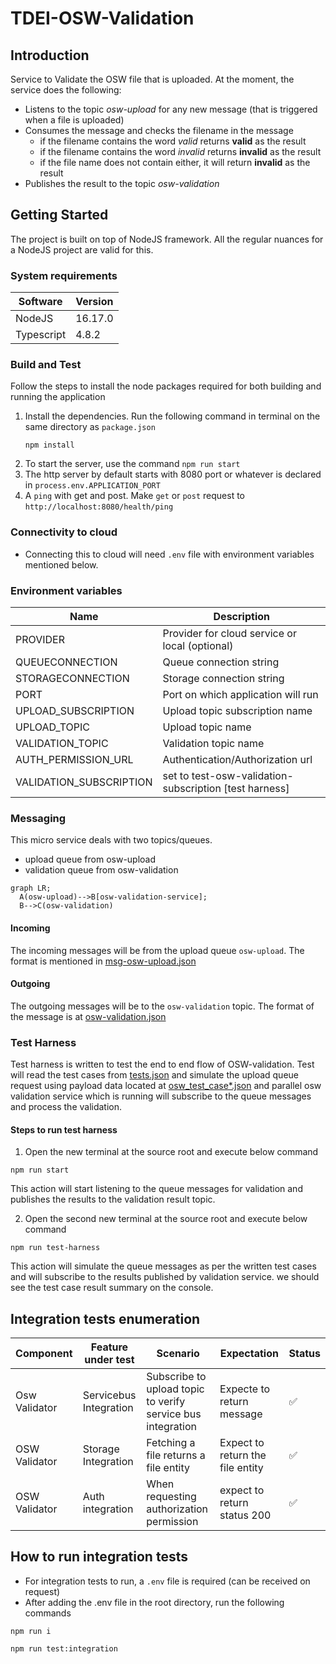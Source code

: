 # TDEI-OSW-Validation

## Introduction 
Service to Validate the OSW file that is uploaded. At the moment, the service does the following:
- Listens to the topic _osw-upload_ for any new message (that is triggered when a file is uploaded)
- Consumes the message and checks the filename in the message
  - if the filename contains the word _valid_ returns **valid** as the result
  - if the filename contains the word _invalid_ returns **invalid** as the result
  - if the file name does not contain either, it will return **invalid** as the result
- Publishes the result to the topic _osw-validation_

## Getting Started
The project is built on top of NodeJS framework. All the regular nuances for a NodeJS project are valid for this.

### System requirements
| Software | Version|
|----|---|
| NodeJS | 16.17.0|
| Typescript | 4.8.2 |

### Build and Test
Follow the steps to install the node packages required for both building and running the application

1. Install the dependencies. Run the following command in terminal on the same directory as `package.json`
    ```shell
    npm install
    ```
2. To start the server, use the command `npm run start`
3. The http server by default starts with 8080 port or whatever is declared in `process.env.APPLICATION_PORT`
4. A `ping` with get and post. Make `get` or `post` request to `http://localhost:8080/health/ping`


### Connectivity to cloud
- Connecting this to cloud will need `.env` file with environment variables mentioned below.

### Environment variables
|Name| Description |
|--|--|
|PROVIDER | Provider for cloud service or local (optional) |
|QUEUECONNECTION | Queue connection string |
|STORAGECONNECTION | Storage connection string|
|PORT |Port on which application will run|
|UPLOAD_SUBSCRIPTION | Upload topic subscription name|
|UPLOAD_TOPIC | Upload topic name|
|VALIDATION_TOPIC | Validation topic name|
|AUTH_PERMISSION_URL | Authentication/Authorization url|
|VALIDATION_SUBSCRIPTION | set to test-osw-validation-subscription [test harness]|


### Messaging

This micro service deals with two topics/queues. 
- upload queue from osw-upload
- validation queue from osw-validation


```mermaid
graph LR;
  A(osw-upload)-->B[osw-validation-service];
  B-->C(osw-validation)
```
#### Incoming
The incoming messages will be from the upload queue `osw-upload`.
The format is mentioned in [msg-osw-upload.json](https://github.com/TaskarCenterAtUW/TDEI-event-messages/blob/dev/event/osw-upload.json)

#### Outgoing
The outgoing messages will be to the `osw-validation` topic.
The format of the message is at [osw-validation.json](https://github.com/TaskarCenterAtUW/TDEI-event-messages/blob/dev/event/osw-validation.json)


### Test Harness
Test harness is written to test the end to end flow of OSW-validation. Test will read the test cases from [tests.json](./src/__test__/asset/tests.json) and simulate the upload queue request using payload data located at [osw_test_case*.json](./src/__test__/asset/test_data/) and parallel osw validation service which is running will subscribe to the queue messages and process the validation. 

#### Steps to run test harness

 1. Open the new terminal at the source root and execute below command
 ```
npm run start
```
This action will start listening to the queue messages for validation and publishes the results to the validation result topic.

2.  Open the second new terminal at the source root and execute below command
 ```
npm run test-harness
```
This action will simulate the queue messages as per the written test cases and will subscribe to the results published by validation service. we should see the test case result summary on the console. 

## Integration tests enumeration
| Component | Feature under test | Scenario | Expectation | Status |
|-|-|-|-|-|
| Osw Validator | Servicebus Integration | Subscribe to upload topic to verify service bus integration | Expecte to return message | :white_check_mark: |
| OSW Validator | Storage Integration| Fetching a file returns a file entity | Expect to return the file entity|:white_check_mark:|
| OSW Validator | Auth integration | When requesting authorization permission| expect to return status 200| :white_check_mark:|

## How to run integration tests
- For integration tests to run, a `.env` file is required (can be received on request)
- After adding the .env file in the root directory, run the following commands

`npm run i`

`npm run test:integration`